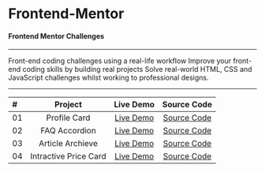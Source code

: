 # Frontend-Mentor
#### Frontend Mentor Challenges

------------------------

 Front-end coding challenges using a real-life workflow Improve your front-end coding skills by building real projects Solve real-world HTML, CSS and JavaScript challenges whilst working to professional designs.




------------------------

| #              |  Project              |  Live Demo                                                                       | Source Code |
| :------------- | :--------------------:| :------------------------------------------------------------------------------: |:------------------------------------------------------------------------------:|
|  01            | Profile Card         |[Live Demo](https://vaishnavme.github.io/Frontend-Mentor/profile-card-component-main/)        |[Source Code](https://github.com/vaishnavme/Frontend-Mentor/tree/main/profile-card-component-main)|
|  02            | FAQ Accordion         |[Live Demo](https://vaishnavme.github.io/Frontend-Mentor/faq-accordion/)        |[Source Code](https://github.com/vaishnavme/Frontend-Mentor/tree/main/faq-accordion)|
|  03            | Article Archieve         |[Live Demo](https://vaishnavme.github.io/Frontend-Mentor/article-preview/)        |[Source Code](https://github.com/vaishnavme/Frontend-Mentor/tree/main/article-preview)|
|  04            | Intractive Price Card        |[Live Demo](https://vaishnavme.github.io/Frontend-Mentor/interactive-pricing/)        |[Source Code](https://github.com/vaishnavme/Frontend-Mentor/tree/main/interactive-pricing)|
